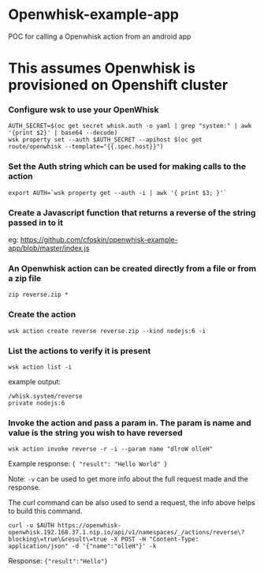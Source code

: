 # Openwhisk-example-app
POC for calling a Openwhisk action from an android app

# This assumes Openwhisk is provisioned on Openshift cluster

### Configure wsk to use your OpenWhisk

```
AUTH_SECRET=$(oc get secret whisk.auth -o yaml | grep "system:" | awk '{print $2}' | base64 --decode) 
wsk property set --auth $AUTH_SECRET --apihost $(oc get route/openwhisk --template="{{.spec.host}}")
 ```
 
### Set the Auth string which can be used for making calls to the action
```
export AUTH=`wsk property get --auth -i | awk '{ print $3; }'`
```

### Create a Javascript function that returns a reverse of the string passed in to it
eg: https://github.com/cfoskin/openwhisk-example-app/blob/master/index.js

### An Openwhisk action can be created directly from a file or from a zip file 
`zip reverse.zip *`

### Create the action 
`wsk action create reverse reverse.zip --kind nodejs:6 -i`

### List the actions to verify it is present
`wsk action list -i`

example output:
```Actions
/whisk.system/reverse                                                  private nodejs:6
```

### Invoke the action and pass a param in. The param is name and value is the string you wish to have reversed
`wsk action invoke reverse -r -i --param name "dlroW olleH"`

Example response:
`{ "result": "Hello World" }`


Note: `-v` can be used to get more info about the full request made and the response.

The curl command can be also used to send a request, the info above helps to build this command.

`curl -u $AUTH https://openwhisk-openwhisk.192.168.37.1.nip.io/api/v1/namespaces/_/actions/reverse\?blocking\=true\&result\=true -X POST -H "Content-Type: application/json" -d '{"name":"olleH"}' -k`

Response: 
`{"result":"Hello"}`


